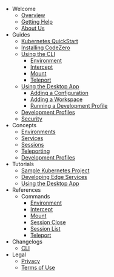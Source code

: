 <!-- Keep the *.md file extensions for broken link checking -->
- Welcome
  - [Overview](/welcome/overview.md)
  - [Getting Help](/welcome/getting-help.md)
  - [About Us](/welcome/about-us.md)
- Guides
  - [Kubernetes QuickStart](/guides/kubernetes-quickstart.md)
  - [Installing CodeZero](/guides/installing.md)
  - [Using the CLI](/guides/using-cli.md)
    - [Environment](/guides/commands/environment.md)
    - [Intercept](/guides/commands/intercept.md)
    - [Mount](/guides/commands/mount.md)
    - [Teleport](/guides/commands/teleport.md)
  - [Using the Desktop App](/guides/using-desktop-app.md)
    - [Adding a Configuration](/guides/usage/adding-a-configuration.md)
    - [Adding a Workspace](/guides/usage/adding-a-workspace.md)
    - [Running a Development Profile](/guides/usage/running-a-dev-profile.md)
  - [Development Profiles](/guides/development-profiles.md)
  - [Security](/guides/security.md)
- Concepts
  - [Environments](/concepts/environments.md)
  - [Services](/concepts/services.md)
  - [Sessions](/concepts/sessions.md)
  - [Teleporting](/concepts/teleporting.md)
  - [Development Profiles](/concepts/profiles.md)
- Tutorials
  - [Sample Kubernetes Project](/tutorials/sample-project.md)
  - [Developing Edge Services](/tutorials/edge.md)
  - [Using the Desktop App](/tutorials/desktop-app)
- References
  - Commands
    - [Environment](/references/environment.md)
    - [Intercept](/references/intercept.md)
    - [Mount](/references/mount.md)
    - [Session Close](/references/session-close.md)
    - [Session List](/references/session-list.md)
    - [Teleport](/references/teleport.md)
- Changelogs
  - [CLI](/changelogs/cli.md)
- Legal
  - [Privacy](https://codezero.io/privacy)
  - [Terms of Use](https://codezero.io/terms)
